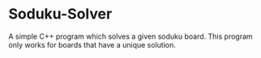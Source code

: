 # Soduku-Solver
A simple C++ program which solves a given soduku board. This program only works for boards that have a unique solution.
